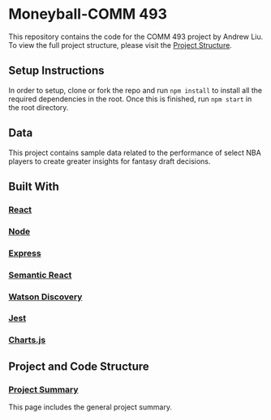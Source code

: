 # Moneyball-COMM 493

This repository contains the code for the COMM 493 project by Andrew Liu. To view the full project structure, please visit the [Project Structure](PROJECTSTRUCTURE.md).

## Setup Instructions

In order to setup, clone or fork the repo and run `npm install` to install all the required dependencies in the root. Once this is finished, run `npm start` in the root directory.

## Data

This project contains sample data related to the performance of select NBA players to create greater insights for fantasy draft decisions.

## Built With

### [React](https://reactjs.org/)

### [Node](https://nodejs.org/en/)

### [Express](https://expressjs.com/)

### [Semantic React](https://react.semantic-ui.com/introduction)

### [Watson Discovery](https://www.ibm.com/watson/services/discovery/)

### [Jest](https://facebook.github.io/jest/)

### [Charts.js](https://www.chartjs.org/)

## Project and Code Structure

### [Project Summary](https://github.com/andrewliu96/money_ball/blob/master/PROJECTSTRUCTURE.md)

This page includes the general project summary.






